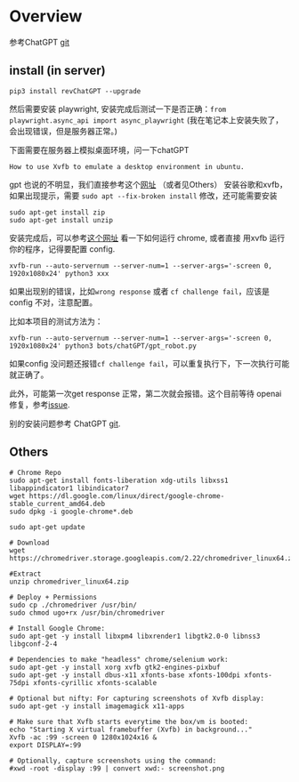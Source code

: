 # Overview

参考ChatGPT [git](https://github.com/acheong08/ChatGPT/wiki/Setup)

## install (in server)

`pip3 install revChatGPT --upgrade`

然后需要安装 playwright, 安装完成后测试一下是否正确：`from playwright.async_api import async_playwright`
(我在笔记本上安装失败了，会出现错误，但是服务器正常。)

下面需要在服务器上模拟桌面环境，问一下chatGPT
```
How to use Xvfb to emulate a desktop environment in ubuntu.
```

gpt 也说的不明显，我们直接参考这个[网址](https://www.cnblogs.com/lantai/p/9657822.html) （或者见Others） 安装谷歌和xvfb，如果出现提示，需要
`sudo apt --fix-broken install` 修改，还可能需要安装 
```shell 
sudo apt-get install zip
sudo apt-get install unzip
```

安装完成后，可以参考[这个网址](https://blog.csdn.net/chengly0129/article/details/72229537) 
看一下如何运行 chrome,
或者直接 用xvfb 运行你的程序，记得要配置 config.
```shell
xvfb-run --auto-servernum --server-num=1 --server-args='-screen 0, 1920x1080x24' python3 xxx
```

如果出现别的错误，比如`wrong response` 或者 `cf challenge fail`，应该是 config 不对，注意配置。

比如本项目的测试方法为：
```shell
xvfb-run --auto-servernum --server-num=1 --server-args='-screen 0, 1920x1080x24' python3 bots/chatGPT/gpt_robot.py
```

如果config 没问题还报错`cf challenge fail`，可以重复执行下，下一次执行可能就正确了。

此外，可能第一次get response 正常，第二次就会报错。这个目前等待 openai 修复，参考[issue](https://github.com/acheong08/ChatGPT/issues/359).

别的安装问题参考 ChatGPT [git](https://github.com/acheong08/ChatGPT).

## Others

```shell
# Chrome Repo
sudo apt-get install fonts-liberation xdg-utils libxss1 libappindicator1 libindicator7
wget https://dl.google.com/linux/direct/google-chrome-stable_current_amd64.deb
sudo dpkg -i google-chrome*.deb

sudo apt-get update

# Download
wget https://chromedriver.storage.googleapis.com/2.22/chromedriver_linux64.zip

#Extract
unzip chromedriver_linux64.zip

# Deploy + Permissions
sudo cp ./chromedriver /usr/bin/
sudo chmod ugo+rx /usr/bin/chromedriver

# Install Google Chrome:
sudo apt-get -y install libxpm4 libxrender1 libgtk2.0-0 libnss3 libgconf-2-4

# Dependencies to make "headless" chrome/selenium work:
sudo apt-get -y install xorg xvfb gtk2-engines-pixbuf
sudo apt-get -y install dbus-x11 xfonts-base xfonts-100dpi xfonts-75dpi xfonts-cyrillic xfonts-scalable

# Optional but nifty: For capturing screenshots of Xvfb display:
sudo apt-get -y install imagemagick x11-apps

# Make sure that Xvfb starts everytime the box/vm is booted:
echo "Starting X virtual framebuffer (Xvfb) in background..."
Xvfb -ac :99 -screen 0 1280x1024x16 &
export DISPLAY=:99

# Optionally, capture screenshots using the command:
#xwd -root -display :99 | convert xwd:- screenshot.png
```